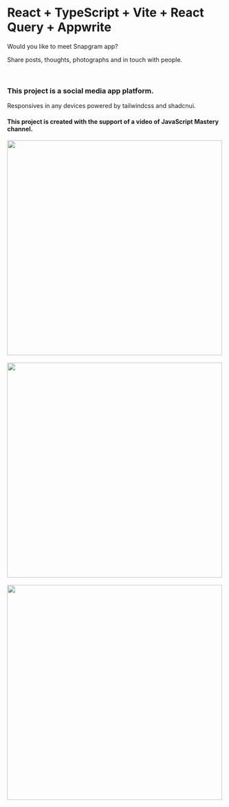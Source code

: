 # React + TypeScript + Vite + React Query + Appwrite

Would you like to meet Snapgram app?

Share posts, thoughts, photographs and in touch with people.

<br/>

### This project is a social media app platform.

Responsives in any devices powered by tailwindcss and shadcnui.


#### This project is created with the support of a video of JavaScript Mastery channel.
<img src="https://github.com/barisbargun/Snapgram/assets/53085074/aff76b6b-1c00-419d-a8e7-dbcf174be587" width="500"/><br/><br/>
<img src="https://github.com/barisbargun/Snapgram/assets/53085074/39e279a6-2b0b-4762-ad7b-d9cb6a93dd72" width="500"/><br/><br/>
<img src="https://github.com/barisbargun/Snapgram/assets/53085074/a689645f-2c30-47f5-b2e8-0ec19b9ae9f1" width="500"/>
